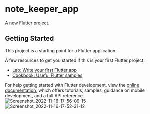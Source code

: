 # note_keeper_app

A new Flutter project.

## Getting Started

This project is a starting point for a Flutter application.

A few resources to get you started if this is your first Flutter project:

- [Lab: Write your first Flutter app](https://docs.flutter.dev/get-started/codelab)
- [Cookbook: Useful Flutter samples](https://docs.flutter.dev/cookbook)

For help getting started with Flutter development, view the
[online documentation](https://docs.flutter.dev/), which offers tutorials,
samples, guidance on mobile development, and a full API reference.
![Screenshot_2022-11-16-17-56-09-15](https://user-images.githubusercontent.com/111499619/202182780-75fc7c1b-b8be-4e47-8711-c4df68688aba.png)
![Screenshot_2022-11-16-17-52-31-12](https://user-images.githubusercontent.com/111499619/202182838-dca41ef4-0ce5-45b1-bd23-49ff73ee9671.png)
